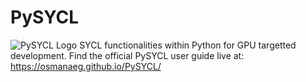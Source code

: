 # PySYCL
![PySYCL Logo](https://github.com/OsmanAEG/PySYCL/assets/79581083/572d2cb7-39c6-475b-9209-323f417caaf4)
SYCL functionalities within Python for GPU targetted development.
Find the official PySYCL user guide live at: 
https://osmanaeg.github.io/PySYCL/
